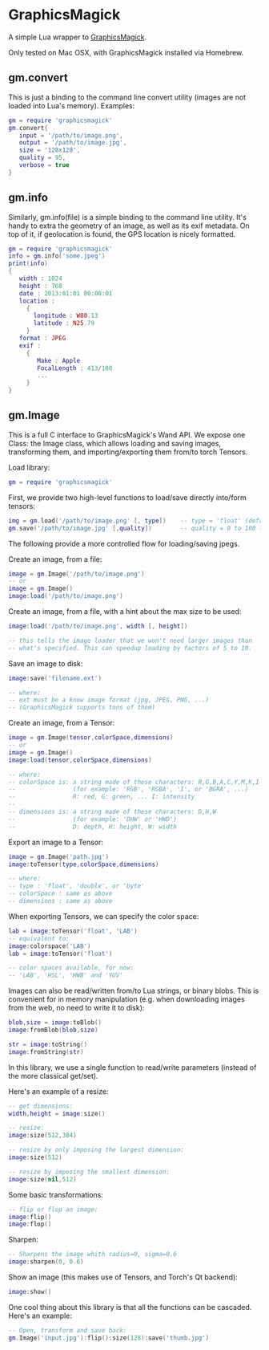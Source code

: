 GraphicsMagick
==============

A simple Lua wrapper to [GraphicsMagick](http://www.graphicsmagick.org).

Only tested on Mac OSX, with GraphicsMagick installed via Homebrew.

gm.convert
----------

This is just a binding to the command line convert utility (images are not loaded
into Lua's memory). Examples:

```lua
gm = require 'graphicsmagick'
gm.convert{
   input = '/path/to/image.png',
   output = '/path/to/image.jpg',
   size = '128x128',
   quality = 95,
   verbose = true
}
```

gm.info
-------

Similarly, gm.info(file) is a simple binding to the command line utility.
It's handy to extra the geometry of an image, as well as its exif metadata.
On top of it, if geolocation is found, the GPS location is nicely formatted.

```lua
gm = require 'graphicsmagick'
info = gm.info('some.jpeg')
print(info)
{
   width : 1024
   height : 768
   date : 2013:01:01 00:00:01
   location :
     {
       longitude : W80.13
       latitude : N25.79
     }
   format : JPEG
   exif :
     {
        Make : Apple
        FocalLength : 413/100
        ...
     }
}
```

gm.Image
--------

This is a full C interface to GraphicsMagick's Wand API. We expose one Class: the
Image class, which allows loading and saving images, transforming them, and
importing/exporting them from/to torch Tensors.

Load library:

```lua
gm = require 'graphicsmagick'
```

First, we provide two high-level functions to load/save directly into/form tensors:

```lua
img = gm.load('/path/to/image.png' [, type])    -- type = 'float' (default) | 'double' | 'byte'
gm.save('/path/to/image.jpg' [,quality])        -- quality = 0 to 100 (for jpegs only)
```

The following provide a more controlled flow for loading/saving jpegs.

Create an image, from a file:

```lua
image = gm.Image('/path/to/image.png')
-- or
image = gm.Image()
image:load('/path/to/image.png')
```

Create an image, from a file, with a hint about the max size to be used:

```lua
image:load('/path/to/image.png', width [, height])

-- this tells the image loader that we won't need larger images than
-- what's specified. This can speedup loading by factors of 5 to 10.
```

Save an image to disk:

```lua
image:save('filename.ext')

-- where:
-- ext must be a know image format (jpg, JPEG, PNG, ...)
-- (GraphicsMagick supports tons of them)
```

Create an image, from a Tensor:

```lua
image = gm.Image(tensor,colorSpace,dimensions)
-- or
image = gm.Image()
image:load(tensor,colorSpace,dimensions)

-- where:
-- colorSpace is: a string made of these characters: R,G,B,A,C,Y,M,K,I
--                (for example: 'RGB', 'RGBA', 'I', or 'BGRA', ...)
--                R: red, G: green, ... I: intensity
--
-- dimensions is: a string made of these characters: D,H,W
--                (for example: 'DHW' or 'HWD')
--                D: depth, H: height, W: width
```

Export an image to a Tensor:

```lua
image = gm.Image('path.jpg')
image:toTensor(type,colorSpace,dimensions)

-- where:
-- type : 'float', 'double', or 'byte'
-- colorSpace : same as above
-- dimensions : same as above
```

When exporting Tensors, we can specify the color space:

```lua
lab = image:toTensor('float', 'LAB')
-- equivalent to:
image:colorspace('LAB')
lab = image:toTensor('float')

-- color spaces available, for now:
-- 'LAB', 'HSL', 'HWB' and 'YUV'
```

Images can also be read/written from/to Lua strings, or binary blobs.
This is convenient for in memory manipulation (e.g. when downloading
images from the web, no need to write it to disk):

```lua
blob,size = image:toBlob()
image:fromBlob(blob,size)

str = image:toString()
image:fromString(str)
```

In this library, we use a single function to read/write parameters
(instead of the more classical get/set). 

Here's an example of a resize:

```lua
-- get dimensions:
width,height = image:size()

-- resize:
image:size(512,384)

-- resize by only imposing the largest dimension:
image:size(512)

-- resize by imposing the smallest dimension:
image:size(nil,512)
```

Some basic transformations:

```lua
-- flip or flop an image:
image:flip()
image:flop()
```

Sharpen:

```lua
-- Sharpens the image whith radius=0, sigma=0.6
image:sharpen(0, 0.6)
```

Show an image (this makes use of Tensors, and Torch's Qt backend):

```lua
image:show()
```

One cool thing about this library is that all the functions can be cascaded.
Here's an example:

```lua
-- Open, transform and save back:
gm.Image('input.jpg'):flip():size(128):save('thumb.jpg')
```
